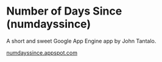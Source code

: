# Number of Days Since (numdayssince)

A short and sweet Google App Engine app by John Tantalo.

[numdayssince.appspot.com](http://numdayssince.appspot.com)
